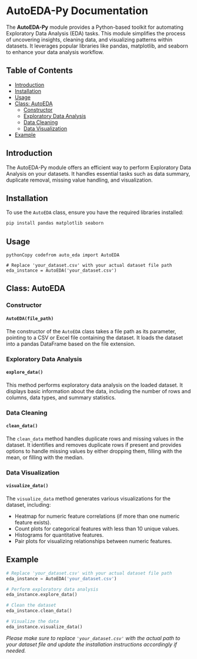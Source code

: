 # AutoEDA-Py Documentation

The **AutoEDA-Py** module provides a Python-based toolkit for automating Exploratory Data Analysis (EDA) tasks. This module simplifies the process of uncovering insights, cleaning data, and visualizing patterns within datasets. It leverages popular libraries like pandas, matplotlib, and seaborn to enhance your data analysis workflow.

## Table of Contents

- [Introduction](#introduction)
- [Installation](#installation)
- [Usage](#usage)
- [Class: AutoEDA](#class-autoeda)
    - [Constructor](#constructor)
    - [Exploratory Data Analysis](#exploratory-data-analysis)
    - [Data Cleaning](#data-cleaning)
    - [Data Visualization](#data-visualization)
- [Example](#example)

## Introduction

The AutoEDA-Py module offers an efficient way to perform Exploratory Data Analysis on your datasets. It handles essential tasks such as data summary, duplicate removal, missing value handling, and visualization.

## Installation

To use the `AutoEDA` class, ensure you have the required libraries installed:

```bash
pip install pandas matplotlib seaborn
```

## Usage

```
pythonCopy codefrom auto_eda import AutoEDA

# Replace 'your_dataset.csv' with your actual dataset file path
eda_instance = AutoEDA('your_dataset.csv')
```

## Class: AutoEDA

### Constructor

#### `AutoEDA(file_path)`

The constructor of the `AutoEDA` class takes a file path as its parameter, pointing to a CSV or Excel file containing the dataset. It loads the dataset into a pandas DataFrame based on the file extension.

### Exploratory Data Analysis

#### `explore_data()`

This method performs exploratory data analysis on the loaded dataset. It displays basic information about the data, including the number of rows and columns, data types, and summary statistics.

### Data Cleaning

#### `clean_data()`

The `clean_data` method handles duplicate rows and missing values in the dataset. It identifies and removes duplicate rows if present and provides options to handle missing values by either dropping them, filling with the mean, or filling with the median.

### Data Visualization

#### `visualize_data()`

The `visualize_data` method generates various visualizations for the dataset, including:

- Heatmap for numeric feature correlations (if more than one numeric feature exists).
- Count plots for categorical features with less than 10 unique values.
- Histograms for quantitative features.
- Pair plots for visualizing relationships between numeric features.

## Example

```python
# Replace 'your_dataset.csv' with your actual dataset file path
eda_instance = AutoEDA('your_dataset.csv')

# Perform exploratory data analysis
eda_instance.explore_data()

# Clean the dataset
eda_instance.clean_data()

# Visualize the data
eda_instance.visualize_data()
```



 *Please make sure to replace `'your_dataset.csv'` with the actual path to your dataset file and update the installation instructions accordingly if needed.*
